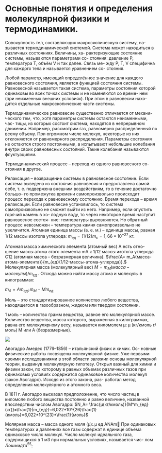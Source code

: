 # Основные понятия и определения молекулярной физики и термодинамики.

  Совокупность тел, составляющих макроскопическую систему, на-
зывается термодинамической системой.
Система может находиться в различных состояниях. Величины, ха-
рактеризующие состояние системы, называются параметрами со-
стояния: давление P, температура T, объём V и так далее. Связь ме-
жду P, T, V специфична для каждого тела и называется уравнением со-
стояния.

 Любой параметр, имеющий определённое значение для каждого
равновесного состояния, является функцией состояния системы.
Равновесной называется такая система, параметры состояния
которой одинаковы во всех точках системы и не изменяются со време-
нем (при неизменных внешних условиях). При этом в равновесии нахо-
дятся отдельные макроскопические части системы. 

  Термодинамическое равновесие существенно отличается от механи-
ческого тем, что, хотя параметры системы остаются неизменными, час-
тицы, из которых состоит система, находятся в непрерывном движении.
Например, рассмотрим газ, равномерно распределенный по всему
объему. При огромном числе молекул, некоторые из них отклоняются
от равномерного распределения. Параметры состояния не остаются
строго постоянными, а испытывают небольшие колебания внутри своих
равновесных состояний. Такие колебания называются флуктуациями.

  Термодинамический процесс – переход из одного равновесного со-
стояния в другое.

  Релаксация – возвращение системы в равновесное состояние. Если
система выведена из состояния равновесия и предоставлена самой себе,
т. е. подвержена внешним воздействиям, то в течение достаточно большо-
го промежутка времени самопроизвольно происходит процесс перехода к
равновесному состоянию. Время перехода – время релаксации.
Если равновесие установилось, то система самопроизвольно не
сможет выйти из него. Например, если опустить горячий камень в хо-
лодную воду, то через некоторое время наступит равновесное состоя-
ние: температуры выровняются. Но обратный процесс невозможен –
температура камня самопроизвольно не увеличится. 
Атомная единица массы (а. е. м.) – единица массы, равная 1/12
массы изотопа углерода: 
$m_{ед} = (1/12)m_c=1,66*10^{-27}$ кг. 
 
  Атомная масса химического элемента (атомный вес) А есть отно-
шение массы атома этого элемента mA к 1/12 массы изотопа углерода
С12 (атомная масса – безразмерная величина). 
$\frac{A= m_A(масса-атома-элемента)}{m_{ед}(1/12-массы-атома-углерода)}.$ 
   Молекулярная масса (молекулярный вес) 
   $M=m_М(масса-молекулы)/m_{ед}$ .
   Отсюда можно найти массу атома и молекулы в килограммах: 
   
   $m_A=Am_{ед}; m_M-Mm_{ед}$ 
   

 Моль – это стандартизированное количество любого вещества,
находящегося в газообразном, жидком или твердом состоянии.
   
1 моль – количество грамм вещества, равное его молекулярной массе.
Количество вещества, масса которого, выраженная в килограммах,
равна его молекулярному весу, называется киломолем μ: μ (кг/кмоль г/моль) M или A (безразмерные).

![](Avogadro.png)

Авогадро Амедео (1776–1856) – итальянский физик и химик. Ос-
новные физические работы посвящены молекулярной физике. Уже
первыми своими исследованиями в этой области заложил основы
молекулярной теории, выдвинув молекулярную гипотезу. Открыл
важный для химии и физики закон, по которому в равных объемах
различных газов при одинаковых условиях содержится одинаковое
количество молекул (закон Авогадро). Исходя из этого закона, раз-
работал метод определения молекулярного и атомного веса.

В 1811 г. Авогадро высказал предположение, что число частиц в
киломоле любого вещества постоянно и равно величине, названной
впоследствии числом Авогадро: 
$N_A= \frac{μ(кг/кмоль)}{M*m_{ед}(кг)}=\frac{1}{m_{ед}}=6,022*10^{26}\frac{1}{кмоль}=6,022*10^{23}*\frac{1}{моль}$ 

Молярная масса – масса одного моля (μ):.μ ед ANAm
При одинаковых температурах и давлениях все газы содержат в
единице объёма одинаковое число молекул. Число молекул идеального
газа, содержащихся в 1 м3 при нормальных условиях, называется чис-
лом $Лошмидта^{55}$:
